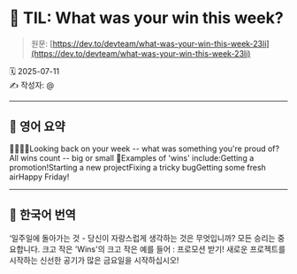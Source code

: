 # 📌 TIL: What was your win this week?

> 원문: [https://dev.to/devteam/what-was-your-win-this-week-23li](https://dev.to/devteam/what-was-your-win-this-week-23li)

🗓 2025-07-11  
✍️ 작성자: @

---

## 🔹 영어 요약

👋👋👋👋Looking back on your week -- what was something you're proud of?All wins count -- big or small 🎉Examples of 'wins' include:Getting a promotion!Starting a new projectFixing a tricky bugGetting some fresh airHappy Friday!

---

## 🔸 한국어 번역

‘일주일에 돌아가는 것 - 당신이 자랑스럽게 생각하는 것은 무엇입니까? 모든 승리는 중요합니다. 크고 작은 'Wins'의 크고 작은 예를 들어 : 프로모션 받기! 새로운 프로젝트를 시작하는 신선한 공기가 많은 금요일을 시작하십시오!
